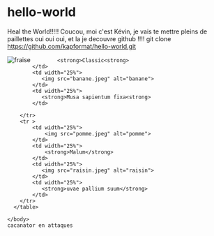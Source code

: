 # hello-world
Heal the World!!!!!
Coucou, moi c'est Kévin, je vais te mettre pleins de paillettes oui oui oui, et la je decouvre github !!!!
git clone https://github.com/kapformat/hello-world.git

<title>Fruits</title>
		<tr >
			<td width="10%" align="center">
			  <img src="fraise.jpeg" alt="fraise" border-style="groove">
			</td>
			<td width="25%" box-shadow: 6px 6px 0px #999;

			<strong>Classic<strong>
			</td>
			<td width="25%">
			   <img src="banane.jpeg" alt="banane">
			</td>
			<td width="25%">
			   <strong>Musa sapientum fixa<strong>
			</td>   
						
		</tr>
		<tr >
			<td width="25%">
				<img src="pomme.jpeg" alt="pomme">
			</td>
			<td width="25%">
				<strong>Malum</strong>
			</td>
			<td width="25%">
			   <img src="raisin.jpeg" alt="raisin">
			</td>
			<td width="25%">
			   <strong>uvae pallium suum</strong>
			</td>
		</tr>
	  </table>
	
	</body>
	cacanator en attaques
